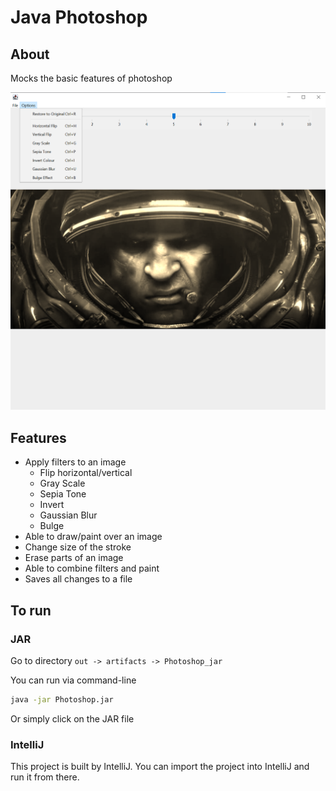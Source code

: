 # Java Photoshop

## About

Mocks the basic features of photoshop

![alt text](Photoshop.png?raw=true)

## Features

- Apply filters to an image
  - Flip horizontal/vertical
  - Gray Scale
  - Sepia Tone
  - Invert
  - Gaussian Blur
  - Bulge
- Able to draw/paint over an image
- Change size of the stroke
- Erase parts of an image
- Able to combine filters and paint
- Saves all changes to a file

## To run

### JAR

Go to directory `out -> artifacts -> Photoshop_jar`

You can run via command-line
```bash
java -jar Photoshop.jar
```
Or simply click on the JAR file

### IntelliJ
This project is built by IntelliJ. You can import the project into IntelliJ and run it from there.
